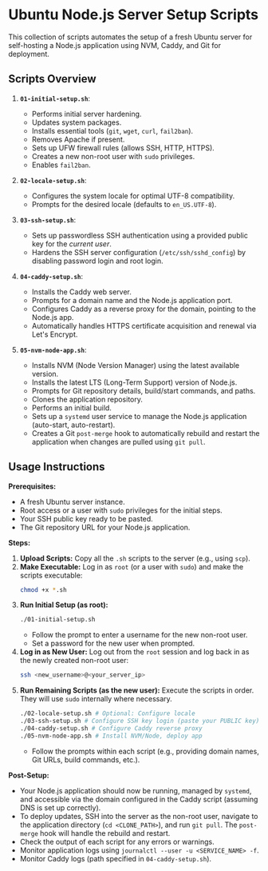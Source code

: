 # Ubuntu Node.js Server Setup Scripts

This collection of scripts automates the setup of a fresh Ubuntu server for self-hosting a Node.js application using NVM, Caddy, and Git for deployment.

## Scripts Overview

1.  **`01-initial-setup.sh`**:
    *   Performs initial server hardening.
    *   Updates system packages.
    *   Installs essential tools (`git`, `wget`, `curl`, `fail2ban`).
    *   Removes Apache if present.
    *   Sets up UFW firewall rules (allows SSH, HTTP, HTTPS).
    *   Creates a new non-root user with `sudo` privileges.
    *   Enables `fail2ban`.

2.  **`02-locale-setup.sh`**:
    *   Configures the system locale for optimal UTF-8 compatibility.
    *   Prompts for the desired locale (defaults to `en_US.UTF-8`).

3.  **`03-ssh-setup.sh`**:
    *   Sets up passwordless SSH authentication using a provided public key for the *current user*.
    *   Hardens the SSH server configuration (`/etc/ssh/sshd_config`) by disabling password login and root login.

4.  **`04-caddy-setup.sh`**:
    *   Installs the Caddy web server.
    *   Prompts for a domain name and the Node.js application port.
    *   Configures Caddy as a reverse proxy for the domain, pointing to the Node.js app.
    *   Automatically handles HTTPS certificate acquisition and renewal via Let's Encrypt.

5.  **`05-nvm-node-app.sh`**:
    *   Installs NVM (Node Version Manager) using the latest available version.
    *   Installs the latest LTS (Long-Term Support) version of Node.js.
    *   Prompts for Git repository details, build/start commands, and paths.
    *   Clones the application repository.
    *   Performs an initial build.
    *   Sets up a `systemd` user service to manage the Node.js application (auto-start, auto-restart).
    *   Creates a Git `post-merge` hook to automatically rebuild and restart the application when changes are pulled using `git pull`.

## Usage Instructions

**Prerequisites:**
*   A fresh Ubuntu server instance.
*   Root access or a user with `sudo` privileges for the initial steps.
*   Your SSH public key ready to be pasted.
*   The Git repository URL for your Node.js application.

**Steps:**

1.  **Upload Scripts:** Copy all the `.sh` scripts to the server (e.g., using `scp`).
2.  **Make Executable:** Log in as `root` (or a user with `sudo`) and make the scripts executable:
    ```bash
    chmod +x *.sh
    ```
3.  **Run Initial Setup (as root):**
    ```bash
    ./01-initial-setup.sh
    ```
    *   Follow the prompt to enter a username for the new non-root user.
    *   Set a password for the new user when prompted.
4.  **Log in as New User:** Log out from the `root` session and log back in as the newly created non-root user:
    ```bash
    ssh <new_username>@<your_server_ip>
    ```
5.  **Run Remaining Scripts (as the new user):** Execute the scripts in order. They will use `sudo` internally where necessary.
    ```bash
    ./02-locale-setup.sh # Optional: Configure locale
    ./03-ssh-setup.sh # Configure SSH key login (paste your PUBLIC key)
    ./04-caddy-setup.sh # Configure Caddy reverse proxy
    ./05-nvm-node-app.sh # Install NVM/Node, deploy app
    ```
    *   Follow the prompts within each script (e.g., providing domain names, Git URLs, build commands, etc.).

**Post-Setup:**

*   Your Node.js application should now be running, managed by `systemd`, and accessible via the domain configured in the Caddy script (assuming DNS is set up correctly).
*   To deploy updates, SSH into the server as the non-root user, navigate to the application directory (`cd <CLONE_PATH>`), and run `git pull`. The `post-merge` hook will handle the rebuild and restart.
*   Check the output of each script for any errors or warnings.
*   Monitor application logs using `journalctl --user -u <SERVICE_NAME> -f`.
*   Monitor Caddy logs (path specified in `04-caddy-setup.sh`).
